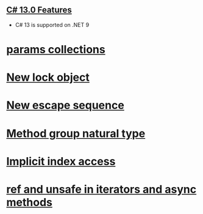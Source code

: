 [C# 13.0 Features](https://learn.microsoft.com/en-us/dotnet/csharp/whats-new/csharp-13)
---

- C# 13 is supported on .NET 9

# [params collections](https://learn.microsoft.com/en-us/dotnet/csharp/whats-new/csharp-13#params-collections)

# [New lock object](https://learn.microsoft.com/en-us/dotnet/csharp/whats-new/csharp-13#new-lock-object)

# [New escape sequence](https://learn.microsoft.com/en-us/dotnet/csharp/whats-new/csharp-13#new-escape-sequence)

# [Method group natural type](https://learn.microsoft.com/en-us/dotnet/csharp/whats-new/csharp-13#method-group-natural-type)

# [Implicit index access](https://learn.microsoft.com/en-us/dotnet/csharp/whats-new/csharp-13#implicit-index-access)

# [ref and unsafe in iterators and async methods](https://learn.microsoft.com/en-us/dotnet/csharp/whats-new/csharp-13#ref-and-unsafe-in-iterators-and-async-methods)

